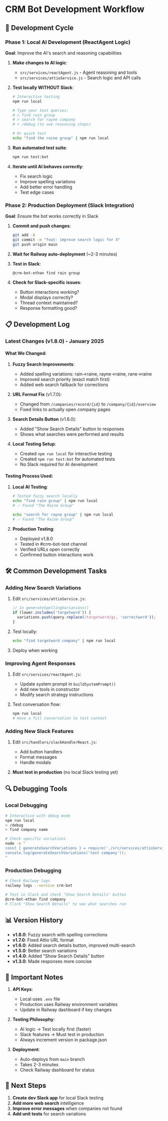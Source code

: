 # CRM Bot Development Workflow

## 🚀 Development Cycle

### Phase 1: Local AI Development (ReactAgent Logic)
**Goal**: Improve the AI's search and reasoning capabilities

1. **Make changes to AI logic**:
   - `src/services/reactAgent.js` - Agent reasoning and tools
   - `src/services/attioService.js` - Search logic and API calls

2. **Test locally WITHOUT Slack**:
   ```bash
   # Interactive testing
   npm run local
   
   # Type your test queries:
   # > find rain group
   # > search for rayne company
   # > /debug (to see reasoning steps)
   
   # Or quick test
   echo "find the raine group" | npm run local
   ```

3. **Run automated test suite**:
   ```bash
   npm run test:bot
   ```

4. **Iterate until AI behaves correctly**:
   - Fix search logic
   - Improve spelling variations
   - Add better error handling
   - Test edge cases

### Phase 2: Production Deployment (Slack Integration)
**Goal**: Ensure the bot works correctly in Slack

1. **Commit and push changes**:
   ```bash
   git add -A
   git commit -m "feat: improve search logic for X"
   git push origin main
   ```

2. **Wait for Railway auto-deployment** (~2-3 minutes)

3. **Test in Slack**:
   ```
   @crm-bot-ethan find rain group
   ```

4. **Check for Slack-specific issues**:
   - Button interactions working?
   - Modal displays correctly?
   - Thread context maintained?
   - Response formatting good?

## 📋 Development Log

### Latest Changes (v1.8.0) - January 2025

#### What We Changed:
1. **Fuzzy Search Improvements**:
   - Added spelling variations: rain→raine, rayne→raine, rane→raine
   - Improved search priority (exact match first)
   - Added web search fallback for corrections

2. **URL Format Fix** (v1.7.0):
   - Changed from `/companies/record/{id}` to `/company/{id}/overview`
   - Fixed links to actually open company pages

3. **Search Details Button** (v1.6.0):
   - Added "Show Search Details" button to responses
   - Shows what searches were performed and results

4. **Local Testing Setup**:
   - Created `npm run local` for interactive testing
   - Created `npm run test:bot` for automated tests
   - No Slack required for AI development

#### Testing Process Used:
1. **Local AI Testing**:
   ```bash
   # Tested fuzzy search locally
   echo "find rain group" | npm run local
   # ✅ Found "The Raine Group"
   
   echo "search for rayne group" | npm run local  
   # ✅ Found "The Raine Group"
   ```

2. **Production Testing**:
   - Deployed v1.8.0
   - Tested in #crm-bot-test channel
   - Verified URLs open correctly
   - Confirmed button interactions work

## 🛠️ Common Development Tasks

### Adding New Search Variations
1. Edit `src/services/attioService.js`:
   ```javascript
   // In generateSpellingVariations()
   if (lower.includes('targetword')) {
     variations.push(query.replace(/targetword/gi, 'correctword'));
   }
   ```

2. Test locally:
   ```bash
   echo "find targetword company" | npm run local
   ```

3. Deploy when working

### Improving Agent Responses
1. Edit `src/services/reactAgent.js`:
   - Update system prompt in `buildSystemPrompt()`
   - Add new tools in constructor
   - Modify search strategy instructions

2. Test conversation flow:
   ```bash
   npm run local
   # Have a full conversation to test context
   ```

### Adding New Slack Features
1. Edit `src/handlers/slackHandlerReact.js`:
   - Add button handlers
   - Format messages
   - Handle modals

2. **Must test in production** (no local Slack testing yet)

## 🔍 Debugging Tools

### Local Debugging
```bash
# Interactive with debug mode
npm run local
> /debug
> find company name

# Check specific variations
node -e "
const { generateSearchVariations } = require('./src/services/attioService');
console.log(generateSearchVariations('test company'));
"
```

### Production Debugging
```bash
# Check Railway logs
railway logs --service crm-bot

# Test in Slack and check "Show Search Details" button
@crm-bot-ethan find company
# Click "Show Search Details" to see what searches ran
```

## 📊 Version History

- **v1.8.0**: Fuzzy search with spelling corrections
- **v1.7.0**: Fixed Attio URL format
- **v1.6.0**: Added search details button, improved multi-search
- **v1.5.0**: Better search variations
- **v1.4.0**: Added "Show Search Details" button
- **v1.3.0**: Made responses more concise

## 🚨 Important Notes

1. **API Keys**: 
   - Local uses `.env` file
   - Production uses Railway environment variables
   - Update in Railway dashboard if key changes

2. **Testing Philosophy**:
   - AI logic → Test locally first (faster)
   - Slack features → Must test in production
   - Always increment version in package.json

3. **Deployment**:
   - Auto-deploys from `main` branch
   - Takes 2-3 minutes
   - Check Railway dashboard for status

## 🎯 Next Steps

1. **Create dev Slack app** for local Slack testing
2. **Add more web search** intelligence
3. **Improve error messages** when companies not found
4. **Add unit tests** for search variations